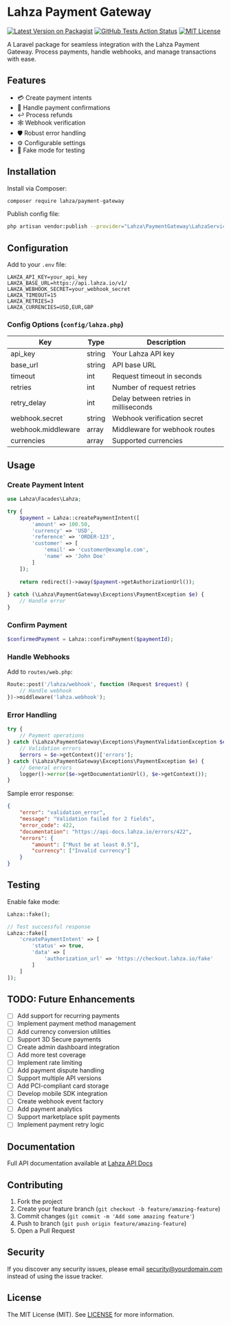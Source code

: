 # Lahza Payment Gateway

[![Latest Version on Packagist](https://img.shields.io/packagist/v/lahza/payment-gateway.svg)](https://packagist.org/packages/lahza/payment-gateway)
[![GitHub Tests Action Status](https://github.com/yourusername/lahza-payment-gateway/actions/workflows/tests.yml/badge.svg)](https://github.com/yourusername/lahza-payment-gateway/actions)
[![MIT License](https://img.shields.io/badge/license-MIT-brightgreen.svg)](https://opensource.org/licenses/MIT)

A Laravel package for seamless integration with the Lahza Payment Gateway. Process payments, handle webhooks, and manage transactions with ease.

## Features

- 💳 Create payment intents
- 🔄 Handle payment confirmations
- ↩️ Process refunds
- 🕸️ Webhook verification
- 🛡️ Robust error handling
- ⚙️ Configurable settings
- 🧪 Fake mode for testing

## Installation

Install via Composer:

```bash
composer require lahza/payment-gateway
```

Publish config file:

```bash
php artisan vendor:publish --provider="Lahza\PaymentGateway\LahzaServiceProvider" --tag="lahza-config"
```

## Configuration

Add to your `.env` file:

```env
LAHZA_API_KEY=your_api_key
LAHZA_BASE_URL=https://api.lahza.io/v1/
LAHZA_WEBHOOK_SECRET=your_webhook_secret
LAHZA_TIMEOUT=15
LAHZA_RETRIES=3
LAHZA_CURRENCIES=USD,EUR,GBP
```

### Config Options (`config/lahza.php`)

| Key | Type | Description |
|-----|------|-------------|
| api_key | string | Your Lahza API key |
| base_url | string | API base URL |
| timeout | int | Request timeout in seconds |
| retries | int | Number of request retries |
| retry_delay | int | Delay between retries in milliseconds |
| webhook.secret | string | Webhook verification secret |
| webhook.middleware | array | Middleware for webhook routes |
| currencies | array | Supported currencies |

## Usage

### Create Payment Intent

```php
use Lahza\Facades\Lahza;

try {
    $payment = Lahza::createPaymentIntent([
        'amount' => 100.50,
        'currency' => 'USD',
        'reference' => 'ORDER-123',
        'customer' => [
            'email' => 'customer@example.com',
            'name' => 'John Doe'
        ]
    ]);
    
    return redirect()->away($payment->getAuthorizationUrl());
    
} catch (\Lahza\PaymentGateway\Exceptions\PaymentException $e) {
    // Handle error
}
```

### Confirm Payment

```php
$confirmedPayment = Lahza::confirmPayment($paymentId);
```

### Handle Webhooks

Add to `routes/web.php`:

```php
Route::post('/lahza/webhook', function (Request $request) {
    // Handle webhook
})->middleware('lahza.webhook');
```

### Error Handling

```php
try {
    // Payment operations
} catch (\Lahza\PaymentGateway\Exceptions\PaymentValidationException $e) {
    // Validation errors
    $errors = $e->getContext()['errors'];
} catch (\Lahza\PaymentGateway\Exceptions\PaymentException $e) {
    // General errors
    logger()->error($e->getDocumentationUrl(), $e->getContext());
}
```

Sample error response:
```json
{
    "error": "validation_error",
    "message": "Validation failed for 2 fields",
    "error_code": 422,
    "documentation": "https://api-docs.lahza.io/errors/422",
    "errors": {
        "amount": ["Must be at least 0.5"],
        "currency": ["Invalid currency"]
    }
}
```

## Testing

Enable fake mode:

```php
Lahza::fake();

// Test successful response
Lahza::fake([
    'createPaymentIntent' => [
        'status' => true,
        'data' => [
            'authorization_url' => 'https://checkout.lahza.io/fake'
        ]
    ]
]);
```

## TODO: Future Enhancements

- [ ] Add support for recurring payments
- [ ] Implement payment method management
- [ ] Add currency conversion utilities
- [ ] Support 3D Secure payments
- [ ] Create admin dashboard integration
- [ ] Add more test coverage
- [ ] Implement rate limiting
- [ ] Add payment dispute handling
- [ ] Support multiple API versions
- [ ] Add PCI-compliant card storage
- [ ] Develop mobile SDK integration
- [ ] Create webhook event factory
- [ ] Add payment analytics
- [ ] Support marketplace split payments
- [ ] Implement payment retry logic

## Documentation

Full API documentation available at [Lahza API Docs](https://api-docs.lahza.io)

## Contributing

1. Fork the project
2. Create your feature branch (`git checkout -b feature/amazing-feature`)
3. Commit changes (`git commit -m 'Add some amazing feature'`)
4. Push to branch (`git push origin feature/amazing-feature`)
5. Open a Pull Request

## Security

If you discover any security issues, please email security@yourdomain.com instead of using the issue tracker.

## License

The MIT License (MIT). See [LICENSE](LICENSE) for more information.